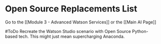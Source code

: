 # Open Source Replacements List

Go to the [[Module 3 - Advanced Watson Services]] or the [[Main AI Page]]

#ToDo Recreate the Watson Studio scenario with Open Source Python-based tech. This might just mean supercharging Anaconda.  